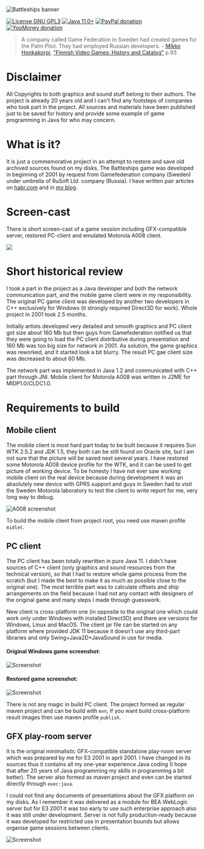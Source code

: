 ![Battleships banner](assets/github_banner.png)

[![License GNU GPL3](https://img.shields.io/badge/license-GNU%20GPL%203-yellow.svg)](http://www.gnu.org/licenses/gpl.html)
[![Java 11.0+](https://img.shields.io/badge/java-11.0%2b-green.svg)](http://www.oracle.com/technetwork/java/javase/downloads/index.html)
[![PayPal donation](https://img.shields.io/badge/donation-PayPal-cyan.svg)](https://www.paypal.com/cgi-bin/webscr?cmd=_s-xclick&hosted_button_id=AHWJHJFBAWGL2)
[![YooMoney donation](https://img.shields.io/badge/donation-Yoo.money-blue.svg)](https://yoomoney.ru/to/41001158080699)

> A company called Game Federation in Sweden had created games for the Palm Pilot. They had employed Russian developers. - [Mikko Honkakorpi](https://www.linkedin.com/in/mikkoh/), ["Finnish Video Games: History and Catalog"](https://www.amazon.com/Finnish-Video-Games-History-Catalog/dp/0786499621) p.93

# Disclaimer
All Copyrights to both graphics and sound stuff belong to their authors. The project is already 20 years old and I can't find any footsteps of companies who took part in the project. All sources and materials have been published just to be saved for history and  provide some example of game programming in Java for who may concern.    

# What is it?
It is just a commemorative project in an attempt to restore and save old archived sources found on my disks. The Battleships game was developed in beginning of 2001 by request from Gamefederation company (Sweden) under umbrella of RuSoft Ltd. company (Russia). I have written pair articles on [habr.com](https://habr.com/ru/post/458124/) and in [my blog](http://raydac.blogspot.com/2015/05/the-battleships-game-e3-2001.html).

# Screen-cast
There is short screen-cast of a game session including GFX-compatible server, restored PC-client and emulated Motorola A008 client.

[![](http://img.youtube.com/vi/f1cfqRjnRgk/0.jpg)](http://www.youtube.com/watch?v=f1cfqRjnRgk "Battleships screencast")


# Short historical review
I took a part in the project as a Java developer and both the network communication part, and the mobile game client were in my responsibility. The original PC game client was developed by another two developers in C++ exclusively for Windows (it strongly required Direct3D for work). Whole project in 2001 took 2.5 months.

Initially artists developed very detailed and smooth graphics and PC client got size about 160 Mb but then guys from Gamefederation notified us that they were going to load the PC client distributive during presentation and 160 Mb was too big size for network in 2001. As solution, the game graphics was reworked, and it started look a bit blurry. The result PC gae client size was decreased to about 60 Mb.

The network part was implemented in Java 1.2 and communicated with C++ part through JNI. Mobile client for Motorola A008 was written in J2ME for MIDP1.0/CLDC1.0.

# Requirements to build

## Mobile client
The mobile client is most hard part today to be built because it requires Sun WTK 2.5.2 and JDK 1.5, they both can be still found on Oracle site, but I am not sure that the picture will be saved next several years. I have restored some Motorola A008 device profile for the WTK, and it can be used to get picture of working device. To be honesty I have not ever saw working mobile client on the real device because during development it was an absolutely new device with GPRS support and guys in Sweden had to visit the Sweden Motorola laboratory to test the client to write report for me, very long way to debug.

![A008 screenshot](battleships-resurrection/battleships-client-a008/assets/emulator_screenshot.jpg)

To build the mobile client from project root, you need use maven profile `midlet`. 

## PC client
The PC client has been totally rewritten in pure Java 11. I didn't have sources of C++ client (only graphics and sound resources from the technical version), so that I had to restore whole game process from the scratch (but I made the best to make it as much as possible close to the original one). The most terrible part was to calculate offsets and ship arrangements on the field because I had not any contact with designers of the original game and many steps I made through guesswork. 

New client is cross-platform one (in opposite to the original one which could work only under Windows with installed Direct3D) and there are versions for Windows, Linux and MacOS. The client jar file can be started on any platform where provided JDK 11 because it doesn't use any third-part libraries and only Swing+Java2D+JavaSound in use for media.  
#### Original Windows game screenshot:
![Screenshot](assets/original_win_game_screenshot.jpg)
#### Restored game screenshot:
![Screenshot](assets/restored_game_screenshot.jpg)

There is not any magic in build PC client. The project formed as regular maven project and can be build with `mvn`, if you want build cross-platform result images then use maven profile `publish`.

## GFX play-room server

It is the original minimalistic GFX-compatible standalone play-room server which was prepared by me for E3 2001 in april 2001. I have changed in its sources thus it contains all my one-year experience Java coding (I hope that after 20 years of Java programming my skills in programming a bit better).
The server also formed as maven project and even can be started directly through `exec:java`.

I could not find any documents of presentations about the GFX platform on my disks. As I remember it was delivered as a module for BEA WebLogic server but for E3 2001 it was too early to use such enterprise approach also it was still under development. Server is not fully production-ready because it was developed for restricted use in presentation bounds but allows organise game sessions between clients.

![Screenshot](battleships-resurrection/gfx-playroom-server/assets/game-session-screenshot.jpg)